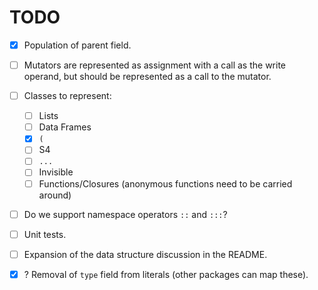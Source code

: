 
# TODO

* [x] Population of parent field.
* [ ] Mutators are represented as assignment with a call as the write operand,
  but should be represented as a call to the mutator.
* [ ] Classes to represent:
    * [ ] Lists
    * [ ] Data Frames
    * [x] `(`
    * [ ] S4
    * [ ] `...`
    * [ ] Invisible
    * [ ] Functions/Closures (anonymous functions need to be carried around)
* [ ] Do we support namespace operators `::` and `:::`?
* [ ] Unit tests.
* [ ] Expansion of the data structure discussion in the README.
* [x] ? Removal of `type` field from literals (other packages can map these).


